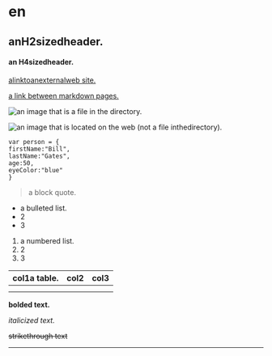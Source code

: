 # en


## anH2sizedheader.

#### an H4sizedheader.

[alinktoanexternalweb site.](https://cn.bing.com/?FORM=Z9FD1)

[a link between markdown pages.](https://cn.bing.com/?FORM=Z9FD1)

![an image that is a file in the directory.]()

![an image that is located on the web (not a file inthedirectory). ](https://tse2-mm.cn.bing.net/th/id/OIP.kZPpv2Rb0nMSKSeeNdO_GAHaE8?w=258&h=180&c=7&o=5&dpr=1.25&pid=1.7)

```
var person = {
firstName:"Bill",
lastName:"Gates",
age:50,
eyeColor:"blue"
}
```

> a block quote.

* a bulleted list.
* 2
* 3

1. a numbered list.
2. 2
3. 3

| col1a table. | col2 | col3 |
| --- | --- | --- |
|  |  |  |
|  |  |  |

**bolded text.**

*italicized text.*

~~strikethrough text~~

---








